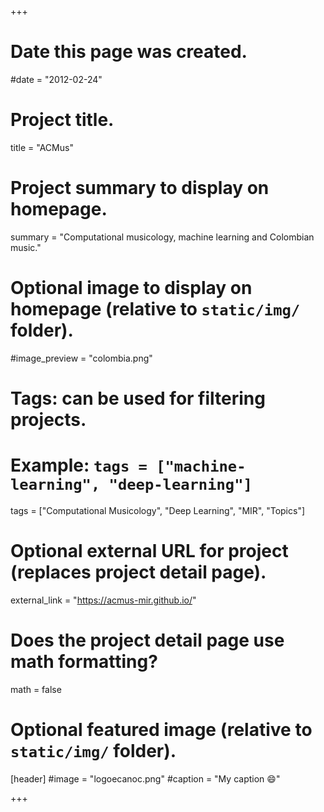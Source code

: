 +++
# Date this page was created.
#date = "2012-02-24"

# Project title.
title = "ACMus"

# Project summary to display on homepage.
summary = "Computational musicology, machine learning and Colombian music."

# Optional image to display on homepage (relative to `static/img/` folder).
#image_preview = "colombia.png"

# Tags: can be used for filtering projects.
# Example: `tags = ["machine-learning", "deep-learning"]`
tags = ["Computational Musicology", "Deep Learning", "MIR", "Topics"]

# Optional external URL for project (replaces project detail page).
external_link = "https://acmus-mir.github.io/"

# Does the project detail page use math formatting?
math = false

# Optional featured image (relative to `static/img/` folder).
[header]
#image = "logoecanoc.png"
#caption = "My caption :smile:"

+++

